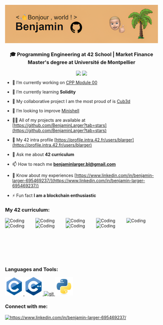 ![MasterHead](https://github.com/BenjaminLarger/BenjaminLarger/blob/main/pixelcut-export.png)

<h3 align="center">🎓 Programming Engineering at 42 School | Market Finance Master's degree at Université de Montpellier</h3>
<div align="center">
  <img align="center" width="200" src="https://media.licdn.com/dms/image/D4D12AQH87JCWFrJa0w/article-cover_image-shrink_600_2000/0/1663149034083?e=2147483647&v=beta&t=WTDV1QJflRlzNIOafKgUuYaQANdUDvRobPYfe2Wd4bI">
  <img align="center" width="200" src="https://www.montpellier-management.fr/wp-content/uploads/2023/02/logo_um_2022_rouge_RVB-1.png">
</div>

- 🔭 I’m currently working on [CPP Module 00](https://github.com/BenjaminLarger/C-)

- 🌱 I’m currently learning **Solidity**

- 👯 My collaborative project I am the most proud of is [Cub3d](https://github.com/DorukEmre/cub3d)

- 🤝 I’m looking to improve [Minishell](https://github.com/BenjaminLarger/minishell)

- 👨‍💻 All of my projects are available at [https://github.com/BenjaminLarger?tab=stars](https://github.com/BenjaminLarger?tab=stars)

- 📝 My 42 intra profile [https://profile.intra.42.fr/users/blarger](https://profile.intra.42.fr/users/blarger)

- 💬 Ask me about **42 curriculum**

- 📫 How to reach me **benjaminlarger.bl@gmail.com**

- 📄 Know about my experiences [https://www.linkedin.com/in/benjamin-larger-695469237/](https://www.linkedin.com/in/benjamin-larger-695469237/)

- ⚡ Fun fact **I am a blockchain enthusiastic**

<h3 align="left">My 42 curriculum:</h3>
<img align="left" alt="Coding" width="100" src="https://github.com/ayogun/42-project-badges/blob/main/badges/libfte.png">
<img align="left" alt="Coding" width="100" src="https://github.com/ayogun/42-project-badges/blob/main/badges/get_next_linee.png">
<img align="left" alt="Coding" width="100" src="https://github.com/ayogun/42-project-badges/blob/main/badges/born2beroote.png">
<img align="left" alt="Coding" width="100" src="https://github.com/ayogun/42-project-badges/blob/main/badges/ft_printfe.png">
<img align="left" alt="Coding" width="100" src="https://github.com/ayogun/42-project-badges/blob/main/badges/pipexm.png">
<img align="left" alt="Coding" width="100" src="https://github.com/ayogun/42-project-badges/blob/main/badges/so_longm.png">
<img align="left" alt="Coding" width="100" src="https://github.com/ayogun/42-project-badges/blob/main/badges/push_swape.png">
<img align="left" alt="Coding" width="100" src="https://github.com/ayogun/42-project-badges/blob/main/badges/philosopherse.png">
<img align="left" alt="Coding" width="100" src="https://github.com/ayogun/42-project-badges/blob/main/badges/cub3dm.png">
<br><br>
<br><br>
<br><br>
<br><br>


<h3 align="left">Languages and Tools:</h3>
<p align="left"> <a href="https://www.cprogramming.com/" target="_blank" rel="noreferrer"> <img src="https://raw.githubusercontent.com/devicons/devicon/master/icons/c/c-original.svg" alt="c" width="60" height="60"/> </a> <a href="https://www.w3schools.com/cpp/" target="_blank" rel="noreferrer"> <img src="https://raw.githubusercontent.com/devicons/devicon/master/icons/cplusplus/cplusplus-original.svg" alt="cplusplus" width="60" height="60"/> </a> <a href="https://git-scm.com/" target="_blank" rel="noreferrer"> <img src="https://www.vectorlogo.zone/logos/git-scm/git-scm-icon.svg" alt="git" width="60" height="60"/> </a> <a href="https://www.python.org" target="_blank" rel="noreferrer"> <img src="https://raw.githubusercontent.com/devicons/devicon/master/icons/python/python-original.svg" alt="python" width="60" height="60"/> </a> </p>

<h3 align="left">Connect with me:</h3>
<p align="left">
<a href="https://linkedin.com/in/https://www.linkedin.com/in/benjamin-larger-695469237/" target="blank"><img align="center" src="https://raw.githubusercontent.com/rahuldkjain/github-profile-readme-generator/master/src/images/icons/Social/linked-in-alt.svg" alt="https://www.linkedin.com/in/benjamin-larger-695469237/" height="60" width="80" /></a>
</p>


